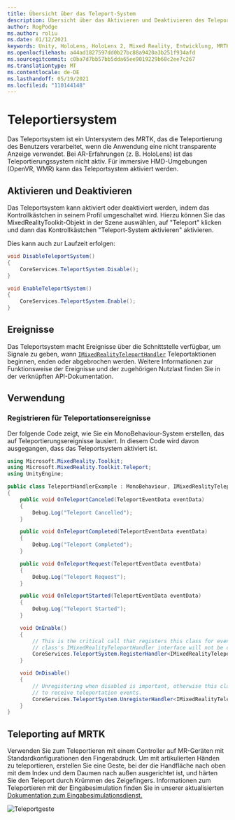 ```yaml
---
title: Übersicht über das Teleport-System
description: Übersicht über das Aktivieren und Deaktivieren des Teleport-Systems in MRTK
author: RogPodge
ms.author: roliu
ms.date: 01/12/2021
keywords: Unity, HoloLens, HoloLens 2, Mixed Reality, Entwicklung, MRTK, Teleport-System,
ms.openlocfilehash: a44ad1827597dd0b27bc88a9420a3b251f934afd
ms.sourcegitcommit: c0ba7d7bb57bb5dda65ee9019229b68c2ee7c267
ms.translationtype: MT
ms.contentlocale: de-DE
ms.lasthandoff: 05/19/2021
ms.locfileid: "110144148"
---
```

# <a name="teleport-system"></a>Teleportiersystem

Das Teleportsystem ist ein Untersystem des MRTK, das die Teleportierung des Benutzers verarbeitet, wenn die Anwendung eine nicht transparente Anzeige verwendet. Bei AR-Erfahrungen (z. B. HoloLens) ist das Teleportierungssystem nicht aktiv. Für immersive HMD-Umgebungen (OpenVR, WMR) kann das Teleportsystem aktiviert werden.

## <a name="enabling-and-disabling"></a>Aktivieren und Deaktivieren

Das Teleportsystem kann aktiviert oder deaktiviert werden, indem das Kontrollkästchen in seinem Profil umgeschaltet wird.
Hierzu können Sie das MixedRealityToolkit-Objekt in der Szene auswählen, auf "Teleport" klicken und dann das Kontrollkästchen "Teleport-System aktivieren" aktivieren.

Dies kann auch zur Laufzeit erfolgen:

```c#
void DisableTeleportSystem()
{
    CoreServices.TeleportSystem.Disable();
}

void EnableTeleportSystem()
{
    CoreServices.TeleportSystem.Enable();
}
```

## <a name="events"></a>Ereignisse

Das Teleportsystem macht Ereignisse über die Schnittstelle verfügbar, um Signale zu geben, wann [`IMixedRealityTeleportHandler`](xref:Microsoft.MixedReality.Toolkit.Teleport.IMixedRealityTeleportHandler) Teleportaktionen beginnen, enden oder abgebrochen werden.
Weitere Informationen zur Funktionsweise der Ereignisse und der zugehörigen Nutzlast finden Sie in der verknüpften API-Dokumentation.

## <a name="usage"></a>Verwendung

### <a name="how-to-register-for-teleportation-events"></a>Registrieren für Teleportationsereignisse

Der folgende Code zeigt, wie Sie ein MonoBehaviour-System erstellen, das auf Teleportierungsereignisse lausiert. In diesem Code wird davon ausgegangen, dass das Teleportsystem aktiviert ist.

```c#
using Microsoft.MixedReality.Toolkit;
using Microsoft.MixedReality.Toolkit.Teleport;
using UnityEngine;

public class TeleportHandlerExample : MonoBehaviour, IMixedRealityTeleportHandler
{
    public void OnTeleportCanceled(TeleportEventData eventData)
    {
        Debug.Log("Teleport Cancelled");
    }

    public void OnTeleportCompleted(TeleportEventData eventData)
    {
        Debug.Log("Teleport Completed");
    }

    public void OnTeleportRequest(TeleportEventData eventData)
    {
        Debug.Log("Teleport Request");
    }

    public void OnTeleportStarted(TeleportEventData eventData)
    {
        Debug.Log("Teleport Started");
    }

    void OnEnable()
    {
        // This is the critical call that registers this class for events. Without this
        // class's IMixedRealityTeleportHandler interface will not be called.
        CoreServices.TeleportSystem.RegisterHandler<IMixedRealityTeleportHandler>(this);
    }

    void OnDisable()
    {
        // Unregistering when disabled is important, otherwise this class will continue
        // to receive teleportation events.
        CoreServices.TeleportSystem.UnregisterHandler<IMixedRealityTeleportHandler>(this);
    }
}
```

## <a name="teleporting-on-mrtk"></a>Teleporting auf MRTK

Verwenden Sie zum Teleportieren mit einem Controller auf MR-Geräten mit Standardkonfigurationen den Fingerabdruck. Um mit artikulierten Händen zu teleportieren, erstellen Sie eine Geste, bei der die Handfläche nach oben mit dem Index und dem Daumen nach außen ausgerichtet ist, und härten Sie den Teleport durch Krümmen des Zeigefingers. Informationen zum Teleportieren mit der Eingabesimulation finden Sie in unserer aktualisierten [Dokumentation zum Eingabesimulationsdienst.](../input-simulation/input-simulation-service.md)

  ![Teleportgeste](../images/teleport/handteleport.gif)